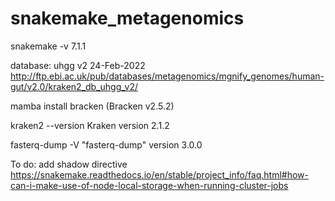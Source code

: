 # snakemake_metagenomics

snakemake -v
7.1.1

database: uhgg v2 24-Feb-2022 
http://ftp.ebi.ac.uk/pub/databases/metagenomics/mgnify_genomes/human-gut/v2.0/kraken2_db_uhgg_v2/

mamba install bracken (Bracken v2.5.2)


kraken2 --version
Kraken version 2.1.2

fasterq-dump -V
"fasterq-dump" version 3.0.0

To do:
add shadow directive
https://snakemake.readthedocs.io/en/stable/project_info/faq.html#how-can-i-make-use-of-node-local-storage-when-running-cluster-jobs
